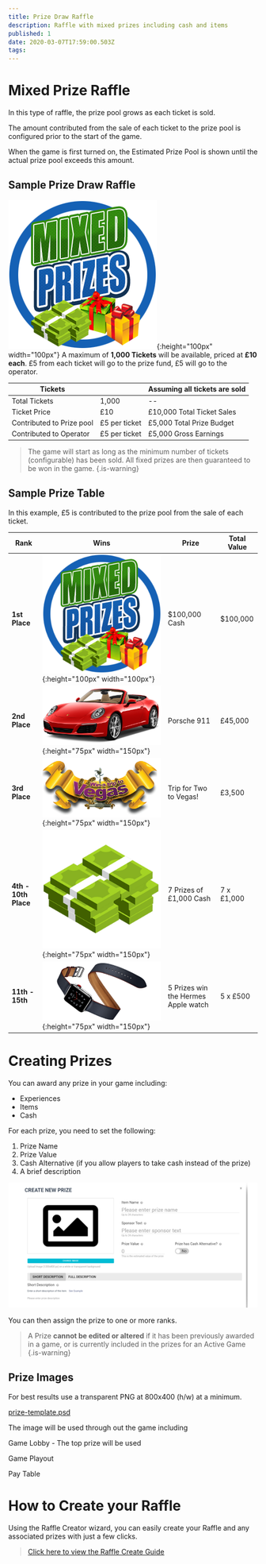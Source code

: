 ```yaml
---
title: Prize Draw Raffle
description: Raffle with mixed prizes including cash and items
published: 1
date: 2020-03-07T17:59:00.503Z
tags: 
---
```



# Mixed Prize Raffle

In this type of raffle, the prize pool grows as each ticket is sold.

The amount contributed from the sale of each ticket to the prize pool is configured prior to the start of the game. 

When the game is first turned on, the Estimated Prize Pool is shown until the actual prize pool exceeds this amount.  

## Sample Prize Draw  Raffle
![mixed-prize-raffles2.png](/mixed-prize-raffles2.png){:height="100px" width="100px"}
A maximum of **1,000 Tickets** will be available, priced at **£10 each**. 
£5 from each ticket will go to the prize fund, £5 will go to the operator.

|Tickets | | Assuming all tickets are sold| 
|--| --| --| 
|Total Tickets| 1,000 | --| 
|Ticket Price| £10 | £10,000 Total Ticket Sales | 
|Contributed to Prize pool| £5 per ticket| £5,000 Total Prize Budget|
|Contributed to Operator| £5 per ticket | £5,000 Gross Earnings| 


> The game will start as long as the minimum number of tickets (configurable) has been sold. All fixed prizes are then guaranteed to be won in the game. 
{.is-warning}


## Sample Prize Table

In this example, £5 is contributed to the prize pool from the sale of each ticket.

| Rank     | Wins  | Prize | Total Value      |        
|---------------|---------|----------------------------------|--|
| **1st Place**   | ![mixed-prize-raffles2.png](/mixed-prize-raffles2.png){:height="100px" width="100px"} |      $100,000 Cash            | $100,000           |           
| **2nd Place**     |![porsche-red.png](/porsche-red.png){:height="75px" width="150px"}  | Porsche 911            | £45,000            |        
| **3rd Place**      | ![trip-to-vegas.png](/trip-to-vegas.png){:height="75px" width="150px"}      | Trip for Two to Vegas!                       | £3,500     |    
| **4th - 10th Place**     |![cash.png](/cash.png){:height="75px" width="150px"}    | 7 Prizes of £1,000 Cash                       | 7 x £1,000      |      
| **11th - 15th**     |![hermes-watch.png](/hermes-watch.png){:height="75px" width="150px"}   | 5 Prizes win the Hermes Apple watch                        | 5 x £500  |


# Creating Prizes

You can award any prize in your game including:

- Experiences
- Items
- Cash


For each prize, you need to set the following:

1. Prize Name
2. Prize Value
3. Cash Alternative (if you allow players to take cash instead of the prize)
4. A brief description

![Create Prize](/uploads/create-prize.png "Create Prize")

You can then assign the prize to one or more ranks.

> A Prize **cannot be edited or altered** if it has been previously awarded in a game, or is currently included in the prizes for an Active Game
{.is-warning}



## Prize Images

For best results use a transparent PNG at 800x400 (h/w) at a minimum.

[prize-template.psd](/prize-template.psd)

The image will be used through out the game including

Game Lobby - The top prize will be used 

Game Playout

Pay Table




# How to Create your Raffle

Using the Raffle Creator wizard, you can easily create your Raffle and any associated prizes with just a few clicks.

> [Click here to view the Raffle Create Guide](https://docs.bonoboplc.com/administration/games/raffle)

